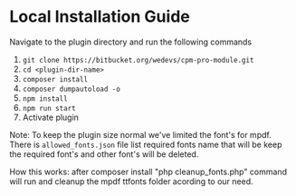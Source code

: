 # Local Installation Guide

Navigate to the plugin directory and run the following commands

1. `git clone https://bitbucket.org/wedevs/cpm-pro-module.git`
2. `cd <plugin-dir-name>`
3. `composer install` 
4. `composer dumpautoload -o`
5. `npm install`
6. `npm run start`
7. Activate plugin


Note: To keep the plugin size normal we've limited the font's for mpdf.
There is `allowed_fonts.json` file list required fonts name that will be keep the required font's and other font's will be deleted.

How this works: after composer install "php cleanup_fonts.php" command will run and cleanup the mpdf ttfonts folder acording to our need.
